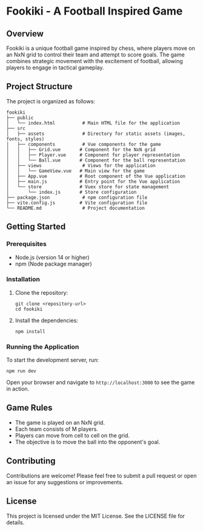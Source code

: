 # Fookiki - A Football Inspired Game

## Overview
Fookiki is a unique football game inspired by chess, where players move on an NxN grid to control their team and attempt to score goals. The game combines strategic movement with the excitement of football, allowing players to engage in tactical gameplay.

## Project Structure
The project is organized as follows:

```
fookiki
├── public
│   └── index.html          # Main HTML file for the application
├── src
│   ├── assets              # Directory for static assets (images, fonts, styles)
│   ├── components          # Vue components for the game
│   │   ├── Grid.vue       # Component for the NxN grid
│   │   ├── Player.vue     # Component for player representation
│   │   └── Ball.vue       # Component for the ball representation
│   ├── views               # Views for the application
│   │   └── GameView.vue   # Main view for the game
│   ├── App.vue            # Root component of the Vue application
│   ├── main.js            # Entry point for the Vue application
│   └── store              # Vuex store for state management
│       └── index.js       # Store configuration
├── package.json            # npm configuration file
├── vite.config.js         # Vite configuration file
└── README.md               # Project documentation
```

## Getting Started

### Prerequisites
- Node.js (version 14 or higher)
- npm (Node package manager)

### Installation
1. Clone the repository:
   ```
   git clone <repository-url>
   cd fookiki
   ```

2. Install the dependencies:
   ```
   npm install
   ```

### Running the Application
To start the development server, run:
```
npm run dev
```
Open your browser and navigate to `http://localhost:3000` to see the game in action.

## Game Rules
- The game is played on an NxN grid.
- Each team consists of M players.
- Players can move from cell to cell on the grid.
- The objective is to move the ball into the opponent's goal.

## Contributing
Contributions are welcome! Please feel free to submit a pull request or open an issue for any suggestions or improvements.

## License
This project is licensed under the MIT License. See the LICENSE file for details.